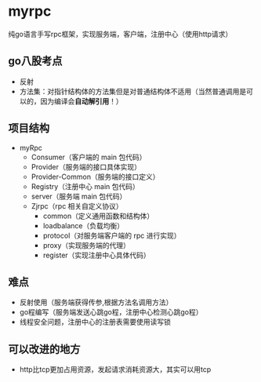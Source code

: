 # myrpc
纯go语言手写rpc框架，实现服务端，客户端，注册中心（使用http请求）
## go八股考点
- 反射
- 方法集：对指针结构体的方法集但是对普通结构体不适用（当然普通调用是可以的，因为编译会**自动解引用**！）
## 项目结构
- myRpc
  - Consumer（客户端的 main 包代码）
  - Provider（服务端的接口具体实现）
  - Provider-Common（服务端的接口定义）
  - Registry（注册中心 main 包代码）
  - server（服务端 main 包代码）
  - Zjrpc（rpc 相关自定义协议）
    - common（定义通用函数和结构体）
    - loadbalance（负载均衡）
    - protocol（对服务端客户端的 rpc 进行实现）
    - proxy（实现服务端的代理）
    - register（实现注册中心具体代码）


## 难点
- 反射使用（服务端获得传参,根据方法名调用方法）
- go程编写（服务端发送心跳go程，注册中心检测心跳go程）
- 线程安全问题，注册中心的注册表需要使用读写锁
## 可以改进的地方
- http比tcp更加占用资源，发起请求消耗资源大，其实可以用tcp
